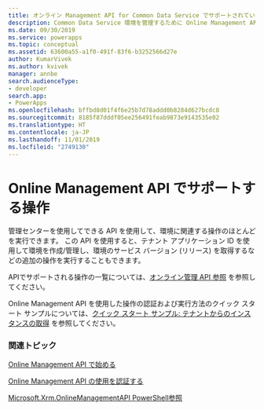 ```yaml
---
title: オンライン Management API for Common Data Service でサポートされている操作| MicrosoftDocs
description: Common Data Service 環境を管理するために Online Management API を使用して実行できる操作に関する情報を提供します。
ms.date: 09/30/2019
ms.service: powerapps
ms.topic: conceptual
ms.assetid: 63600a55-a1f0-491f-83f6-b3252566d27e
author: KumarVivek
ms.author: kvivek
manager: annbe
search.audienceType:
- developer
search.app:
- PowerApps
ms.openlocfilehash: bffbd8d01f4f6e25b7d78addd0b8284d627bcdc8
ms.sourcegitcommit: 8185f87dddf05ee256491feab9873e9143535e02
ms.translationtype: HT
ms.contentlocale: ja-JP
ms.lasthandoff: 11/01/2019
ms.locfileid: "2749130"
---
```

# <a name="operations-supported-by-online-management-api"></a>Online Management API でサポートする操作 

管理センターを使用してできる API を使用して、環境に関連する操作のほとんどを実行できます。 この API を使用すると、テナント アプリケーション ID を使用して環境を作成/管理し、環境のサービス バージョン (リリース) を取得するなどの追加の操作を実行することもできます。

APIでサポートされる操作の一覧については、[オンライン管理 API 参照](/rest/api/admin.services.crm.dynamics.com/) を参照してください。

Online Management API を使用した操作の認証および実行方法のクイック スタート サンプルについては、[クイック スタート サンプル: テナントからのインスタンスの取得](sample-quick-start.md) を参照してください。

### <a name="related-topics"></a>関連トピック  

[Online Management API で始める](get-started-online-management-api.md)

[Online Management API の使用を認証する](authentication.md)

[Microsoft.Xrm.OnlineManagementAPI PowerShell参照](/powershell/module/microsoft.xrm.onlinemanagementapi)
